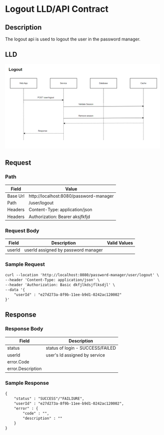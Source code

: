 # Logout LLD/API Contract

## Description
The logout api is used to logout the user in the password manager.

## LLD
![Logout Low Level Diagram](../assets/LogoutLld.png)


## Request

### Path
| **Field** | **Value**                             |
|-----------|-----------                            |
| Base Url  | http://localhost:8080/password-manager|
| Path      |    /user/logout                       |
| Headers   | Content-Type: application/json        |
| Headers   |Authorization: Bearer aksjfkfjd        |


### Request Body
| **Field**  | **Description**                             | **Valid Values**                                                                 |
|------------|---------------------------------------------|----------------------------------------------------------------------------------|
| userId     | userId assigned by password manager         |                                                                                  |


### Sample Request
```
curl --location 'http://localhost:8080/password-manager/user/logout' \
--header 'Content-Type: application/json' \
--header 'Authorization: Basic dkfjlkdsjflksdjl' \
--data '{
    "userId" : "e27d273a-8f9b-11ee-b9d1-0242ac120002"
}'
```

## Response

### Response Body
| **Field**          | **Description**                    |
|--------------------|------------------------------------|
| status             | status of login  - SUCCESS/FAILED  |
| userId             |    user's Id assigned by service   |
| error.Code         |                                    |
| error.Description  |                                    |

### Sample Response
```
{
    "status" : "SUCCESS"/"FAILIURE",
    "userId" : "e27d273a-8f9b-11ee-b9d1-0242ac120002",
    "error" : {
        "code" : "",
        "description" : ""
    }
}
```


